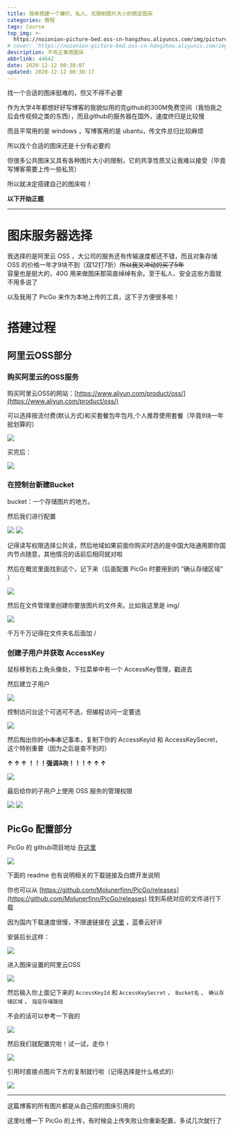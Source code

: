 ```yaml
---
title: 简单搭建一个廉价、私人、无限制图片大小的稳定图床
categories: 教程
tags: Course
top_img: >-
  https://noionion-picture-bed.oss-cn-hangzhou.aliyuncs.com/img/picturebed0-head.png
# cover: 'https://noionion-picture-bed.oss-cn-hangzhou.aliyuncs.com/img/picturebed0.png'
description: 不务正事搭图床
abbrlink: 44642
date: 2020-12-12 00:38:07
updated: 2020-12-12 00:38:17
---
```

找一个合适的图床挺难的，但又不得不必要

作为大学4年都想好好写博客的我貌似用的完github的300M免费空间（我怕我之后会传视频之类的东西），而且github的服务器在国外，速度终归是比较慢

而且平常用的是 windows ，写博客用的是 ubantu，传文件总归比较麻烦

所以找个合适的图床还是十分有必要的

但很多公共图床又具有各种图片大小的限制，它的共享性质又让我难以接受（毕竟写博客需要上传一些私货）

所以就决定搭建自己的图床啦！

**以下开始正题**

--------

# 图床服务器选择

我选择的是阿里云 OSS ，大公司的服务还有传输速度都还不错，而且对象存储 OSS 的价格一年才9块不到（双12打7折）~~所以我又冲动的买了5年~~  
容量也是挺大的，40G 用来做图床那简直绰绰有余。至于私人、安全这些方面就不用多说了

以及我用了 PicGo 来作为本地上传的工具，这下子方便很多啦！

# 搭建过程

## 阿里云OSS部分

### 购买阿里云的OSS服务

购买阿里云OSS的网站：[https://www.aliyun.com/product/oss/](https://www.aliyun.com/product/oss/)

可以选择按流付费(默认方式)和买套餐包年包月,个人推荐使用套餐（毕竟9块一年挺划算的）

![](https://noionion-picture-bed.oss-cn-hangzhou.aliyuncs.com/img/picturebed1.png)

买完后：

![](https://noionion-picture-bed.oss-cn-hangzhou.aliyuncs.com/img/picturebed2.png)

### 在控制台新建Bucket

bucket：一个存储图片的地方。

然后我们进行配置

![](https://noionion-picture-bed.oss-cn-hangzhou.aliyuncs.com/img/picturebed3-1.png)
![](https://noionion-picture-bed.oss-cn-hangzhou.aliyuncs.com/img/picturebed3-2.png)

记得读写权限选择公共读，然后地域如果前面你购买时选的是中国大陆通用那你国内节点随意，其他情况的话前后相同就对啦

然后在概览里面找到这个，记下来（后面配置 PicGo 时要用到的 ”确认存储区域“ ）

![](https://noionion-picture-bed.oss-cn-hangzhou.aliyuncs.com/img/picturebed4.png)

然后在文件管理里创建你要放图片的文件夹。比如我这里是 img/

![](https://noionion-picture-bed.oss-cn-hangzhou.aliyuncs.com/img/picturebed5.png)

千万千万记得在文件夹名后面加 /

### 创建子用户并获取 AccessKey

鼠标移到右上角头像处，下拉菜单中有一个 AccessKey管理，戳进去

然后建立子用户

![](https://noionion-picture-bed.oss-cn-hangzhou.aliyuncs.com/img/picturebed6-1.png)

控制访问台这个可选可不选，但编程访问一定要选

![](https://noionion-picture-bed.oss-cn-hangzhou.aliyuncs.com/img/picturebed6-2.png)

然后掏出你的~~小本本~~记事本，复制下你的 AccessKeyId 和 AccessKeySecret，这个特别重要（因为之后是查不到的）

**↑ ↑ ↑ ！！！强调~~3次~~！！！↑ ↑ ↑**

![](https://noionion-picture-bed.oss-cn-hangzhou.aliyuncs.com/img/picturebed6-3.png)

最后给你的子用户上使用 OSS 服务的管理权限

![](https://noionion-picture-bed.oss-cn-hangzhou.aliyuncs.com/img/picturebed6-4.png)
![](https://noionion-picture-bed.oss-cn-hangzhou.aliyuncs.com/img/picturebed6-5.png)

## PicGo 配置部分

PicGo 的 github项目地址 [在这里](https://github.com/Molunerfinn/PicGo)

![](https://noionion-picture-bed.oss-cn-hangzhou.aliyuncs.com/img/picturebed7.png)

下面的 readme 也有说明相关的下载链接及白嫖开发说明

你也可以从 [https://github.com/Molunerfinn/PicGo/releases](https://github.com/Molunerfinn/PicGo/releases) 找到系统对应的文件进行下载

因为国内下载速度很慢，不限速链接在 [这里](https://xjhui.lanzoux.com/iiqzehthhni) ，蓝奏云好评

安装后长这样：

![](https://noionion-picture-bed.oss-cn-hangzhou.aliyuncs.com/img/picturebed8-1.png)

进入图床设置的阿里云OSS

![](https://noionion-picture-bed.oss-cn-hangzhou.aliyuncs.com/img/picturebed8-2.png)

然后输入你上面记下来的 `AccessKeyId` 和 `AccessKeySecret` 、 `Bucket名` 、 `确认存储区域` 、 `指定存储路径`

不会的话可以参考一下我的

![](https://noionion-picture-bed.oss-cn-hangzhou.aliyuncs.com/img/picturebed8-3.png)

然后我们就配置完啦！试一试，走你！

![](https://noionion-picture-bed.oss-cn-hangzhou.aliyuncs.com/img/picturebed8-4.png)

引用时直接点图片下方的复制就行啦（记得选择是什么格式的）

![](https://noionion-picture-bed.oss-cn-hangzhou.aliyuncs.com/img/picturebed9.png)

--------

这篇博客的所有图片都是从自己搭的图床引用的

这里吐槽一下 PicGo 的上传，有时候会上传失败让你重新配置，多试几次就行了

